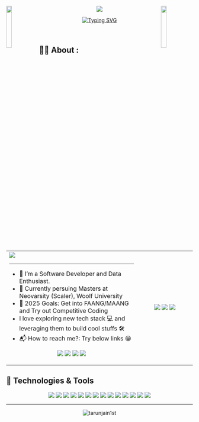 <img align="left" src="https://user-images.githubusercontent.com/65187002/144930161-2f783401-8d27-4fdf-a2f7-cc0ba32f1f1f.gif" width="17%" style="display:inline;"><img align="right" src="https://user-images.githubusercontent.com/65187002/144930161-2f783401-8d27-4fdf-a2f7-cc0ba32f1f1f.gif" width="17%" style="display:inline;">

<div align="center"> 
   
<img src='https://readme-typing-svg.demolab.com/?size=16&center=true&repeat=false&duration=3000&lines=I+am+Tarun+Kumar+Jain,+a+innovator+from+India'>

[![Typing SVG](https://readme-typing-svg.demolab.com/?&size=20&center=true&pause=1000&color=DE43BA&height=45&duration=3500&lines=Hello;नमस्ते;जय+जिनेन्द्र;Vanakkam+(வணக்கம்);Bonjour;Hola;Nǐ+hǎo+(你好);Olà;Konichiwa+(こんにちは);Xin+chào;Marhaba+(مرحبًا))](https://git.io/typing-svg)

</div>
<br>

## 👨‍💻 About : 

<div>
   <table width="100%">
      <tr>
         <td width="70%">

<img src="https://github.com/tarunjain1st/tarunjain1st/assets/20864261/bc5524a9-4f3d-4e96-a2df-043043a5c6dd">

---

-   🌱 I’m a Software Developer and Data Enthusiast.
-   🔭 Currently persuing Masters at Neovarsity (Scaler), Woolf University 
-   🥅 2025 Goals: Get into FAANG/MAANG and Try out Competitive Coding
-   I love exploring new tech stack 💻 and leveraging them to build cool stuffs 🛠️
-   📬 How to reach me?: Try below links :grin:

<p align="center">
<a href = "mailto:tarunjain1st@gmail.com"><img src="https://img.shields.io/badge/Gmail-informational?&color=493252&style=for-the-badge&logo=gmail" target="_blank"></a>
<a href="https://linkedin.com/in/tarunjain1st" target="_blank"><img src="https://img.shields.io/badge/LinkedIn-informational?&color=493252&style=for-the-badge&logo=linkedin"/></a>
<a href="https://scaler.com/academy/profile/8c51b41a8f75" target="blank"><img src="https://img.shields.io/badge/Scaler-informational?color=493252&style=for-the-badge&logo=data:image/png;base64,iVBORw0KGgoAAAANSUhEUgAAABAAAAAQCAMAAAAoLQ9TAAAAKlBMVEVHcEwAQ8kAQ8kAQ8kAQ8kAQ8kAQ8kAQ8kAQ8kAQ8kAQ8kAQ8kAQ8kAQ8lN1nF3AAAADXRSTlMA/eN4XGbt10WynTQhpm3+RAAAAGBJREFUGJVVz9sOgCAMA9BSroL8/+86toHap/WENAHQ1Bk8u59o5/wDo+cyYIMnKbwdeUHtLWluh7OWHcKGdKDYvkEVoM0pyG0QFWIBvi/GugQCySIwCgzWR2W+Exss3h8YZwXFcoHQ3gAAAABJRU5ErkJggg=="/></a>
<a href="https://leetcode.com/tarunjain1st/" target="blank"><img src="https://img.shields.io/badge/Leetcode-informational?&color=493252&style=for-the-badge&logo=leetcode"/></a>
</p>
         </td>
         <td width="30%" align='center'>
            <img  src="https://github.com/tarunjain1st/tarunjain1st/assets/20864261/9c1aea61-6ec0-4333-9ca6-79588c9266b9">
            <img  src="https://github-readme-streak-stats.herokuapp.com/?user=tarunjain1st&hide_border=true&theme=react">
            <img  src="https://github-readme-stats.vercel.app/api/top-langs/?username=tarunjain1st&hide_border=true&layout=compact&theme=react">
         </td>
      </tr>
   </table>
</div>

## 🔧 Technologies & Tools

<div align="center">

![](https://img.shields.io/badge/Linux-informational?color=493252&logo=linux)
![](https://img.shields.io/badge/Python-informational?color=493252&logo=python)
![](https://img.shields.io/badge/JavaScript-informational?color=493252&logo=javascript)
![](https://img.shields.io/badge/Flask-informational?color=493252&logo=flask)
![](https://img.shields.io/badge/Django-informational?color=493252&logo=django)
![](https://img.shields.io/badge/Git-informational?color=493252&logo=git)
![](https://img.shields.io/badge/MySQL-informational?color=493252&logo=mysql)
![](https://img.shields.io/badge/MongoDB-informational?color=493252&logo=mongodb)
![](https://img.shields.io/badge/Redis-informational?color=493252&logo=redis)
![](https://img.shields.io/badge/Postman-informational?color=493252&logo=postman)
![](https://img.shields.io/badge/Docker-informational?color=493252&logo=docker)
![](https://img.shields.io/badge/Kubernetes-informational?color=493252&logo=kubernetes)
![](https://img.shields.io/badge/Azure-informational?color=493252&logo=microsoftazure)
![](https://img.shields.io/badge/AWS-informational?color=493252&logo=amazon-aws)
</div>

<!---

### ✍️ Random Dev Quote:
            <img  src="https://github-readme-stats.vercel.app/api?username=tarunjain1st&show_icons=true&hide_border=true&theme=react">

   ![](https://quotes-github-readme.vercel.app/api?type=horizontal&theme=radical)
-->

---
<div align='center'>
   <img src="https://komarev.com/ghpvc/?username=tarunjain1st&label=Views&color=brightgreen&style=plastic" alt="tarunjain1st" />
</div>

